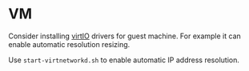 # VM

Consider installing [virtIO](https://github.com/virtio-win/virtio-win-pkg-scripts/blob/master/README.md) drivers for guest machine. For example it can enable automatic resolution resizing.

Use `start-virtnetworkd.sh` to enable automatic IP address resolution.

